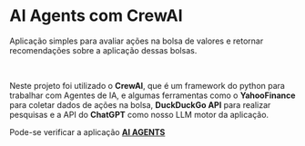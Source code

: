 # AI Agents com CrewAI

<p>Aplicação simples para avaliar ações na bolsa de valores e retornar recomendações sobre a aplicação dessas bolsas.</p>
<br>
<p>Neste projeto foi utilizado o <b>CrewAI</b>, que é um framework do python para trabalhar com Agentes de IA, e algumas 
  ferramentas como o <b>YahooFinance</b> para coletar dados de ações na bolsa, <b>DuckDuckGo API</b> para realizar pesquisas e 
  a API do <b>ChatGPT</b> como nosso LLM motor da aplicação.</p>

  <p>Pode-se verificar a aplicação <a href="https://stocksagents-8s5kxbz6h3e3tucgxto2im.streamlit.app/"><b>AI AGENTS</b></a> </p>
